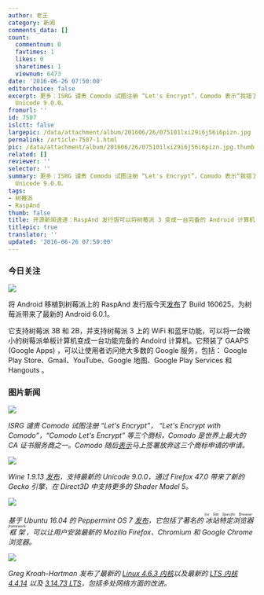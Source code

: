 ```yaml
---
author: 老王
category: 新闻
comments_data: []
count:
  commentnum: 0
  favtimes: 1
  likes: 0
  sharetimes: 1
  viewnum: 6473
date: '2016-06-26 07:50:00'
editorchoice: false
excerpt: 更多：ISRG 谴责 Comodo 试图注册 “Let's Encrypt”，Comodo 表示“我错了”；Wine 1.9.13 发布，支持最新的
  Unicode 9.0.0。
fromurl: ''
id: 7507
islctt: false
largepic: /data/attachment/album/201606/26/075101lxi29i6j56i6pizn.jpg
permalink: /article-7507-1.html
pic: /data/attachment/album/201606/26/075101lxi29i6j56i6pizn.jpg.thumb.jpg
related: []
reviewer: ''
selector: ''
summary: 更多：ISRG 谴责 Comodo 试图注册 “Let's Encrypt”，Comodo 表示“我错了”；Wine 1.9.13 发布，支持最新的
  Unicode 9.0.0。
tags:
- 树莓派
- RaspAnd
thumb: false
title: 开源新闻速递：RaspAnd 发行版可以将树莓派 3 变成一台完备的 Android 计算机
titlepic: true
translator: ''
updated: '2016-06-26 07:50:00'
---
```


### 今日关注


![](/data/attachment/album/201606/26/075101lxi29i6j56i6pizn.jpg)


将 Android 移植到树莓派上的 RaspAnd 发行版今天[发布](http://raspex.exton.se/?p=356)了 Build 160625，为树莓派带来了最新的 Android 6.0.1。


它支持树莓派 3B 和 2B，并支持树莓派 3 上的 WiFi 和蓝牙功能，可以将一台微小的树莓派单板计算机变成一台功能完备的 Andoird 计算机。它预装了 GAAPS (Google Apps) ，可以让使用者访问绝大多数的 Google 服务，包括： Google Play Store、Gmail、YouTube、Google 地图、Google Play Services 和 Hangouts 。


### 图片新闻


![](/data/attachment/album/201606/26/070243y87w1krh47ocodvr.jpg)


*ISRG 谴责 Comodo 试图注册 “Let's Encrypt”， “Let's Encrypt with Comodo”，“Comodo Let's Encrypt” 等三个商标，Comodo 是世界上最大的 CA 证书服务商之一。Comodo 随后[表示](https://forums.comodo.com/general-discussion-off-topic-anything-and-everything/shame-on-you-comodo-t115958.0.html;msg837501#msg837501)马上签署放弃这三个商标申请的申请。*


![](/data/attachment/album/201606/26/071542h5w591p3y5jpfjaf.jpg)


*Wine 1.9.13 [发布](https://www.winehq.org/news/2016062401)，支持最新的 Unicode 9.0.0，通过 Firefox 47.0 带来了新的 Gecko 引擎，在 Direct3D 中支持更多的 Shader Model 5。*


![](/data/attachment/album/201606/26/071928vhhpihudma9va1hh.jpg)


*基于 Ubuntu 16.04 的 Peppermint OS 7 [发布](https://peppermintos.com/2016/06/peppermint-7-released/)，它包括了著名的<ruby> 冰站特定浏览器框架 <rp>  （ </rp> <rt>  Ice Site Specific Browser framework </rt> <rp>  ） </rp></ruby>，可以让用户安装最新的 Mozilla Firefox、Chromium 和 Google Chrome 浏览器。*


![](/data/attachment/album/201606/26/072627ol30z4m949z09j5n.jpg)


*Greg Kroah-Hartman 发布了最新的 [Linux 4.6.3 内核](https://lkml.org/lkml/2016/6/24/512)以及最新的 [LTS 内核 4.4.14](https://lkml.org/lkml/2016/6/24/516) 以及 [3.14.73 LTS](https://lkml.org/lkml/2016/6/24/508)，包括多处网络方面的改进。*